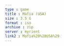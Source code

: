```yaml
---
type : game
title : Mafia (USA)
size : 3.5 G
format : iso
archive : zip
server : myrient
link2 : Mafia%20%28USA%29
---
```

